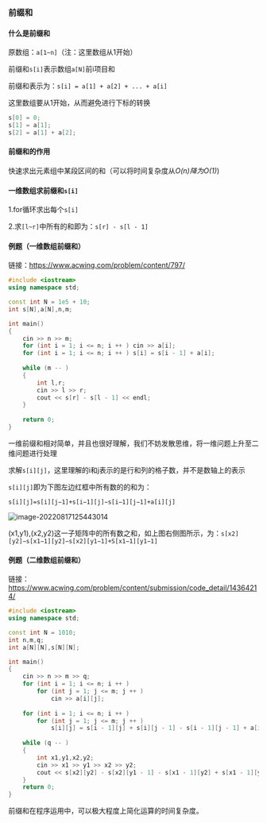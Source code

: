 ### 前缀和

#### 什么是前缀和

原数组：`a[1~n]`（注：这里数组从1开始）

前缀和`s[i]`表示数组`a[N]`前i项目和

前缀和表示为：`s[i] = a[1] + a[2] + ... + a[i]`

这里数组要从1开始，从而避免进行下标的转换

```C++
s[0] = 0;
s[1] = a[1];
s[2] = a[1] + a[2];
```

#### 前缀和的作用

快速求出元素组中某段区间的和（可以将时间复杂度从*O(n)*降为*O(1)*)

#### 一维数组求前缀和`s[i]`

1.for循环求出每个`s[i]`

2.求`[l~r]`中所有的和即为：`s[r] - s[l - 1]`

#### 例题（一维数组前缀和）

链接：https://www.acwing.com/problem/content/797/

```C++
#include <iostream>
using namespace std;

const int N = 1e5 + 10;
int s[N],a[N],n,m;

int main()
{
    cin >> n >> m;
    for (int i = 1; i <= n; i ++ ) cin >> a[i];
    for (int i = 1; i <= n; i ++ ) s[i] = s[i - 1] + a[i];
    
    while (m -- )
    {
        int l,r;
        cin >> l >> r;
        cout << s[r] - s[l - 1] << endl;
    }
    
    return 0;
}
```

一维前缀和相对简单，并且也很好理解，我们不妨发散思维，将一维问题上升至二维问题进行处理

求解`s[i][j]`，这里理解的i和j表示的是行和列的格子数，并不是数轴上的表示

`s[i][j]`即为下图左边红框中所有数的的和为：

`s[i][j]=s[i][j−1]+s[i−1][j]−s[i−1][j−1]+a[i][j]`

![image-20220817125443014](C:\Users\Administrator\AppData\Roaming\Typora\typora-user-images\image-20220817125443014.png)


(x1,y1),(x2,y2)这一子矩阵中的所有数之和，如上图右侧图所示，为：`s[x2][y2]−s[x1−1][y2]−s[x2][y1−1]+S[x1−1][y1−1]`

#### 例题（二维数组前缀和）

链接：https://www.acwing.com/problem/content/submission/code_detail/14364214/

```C++
#include <iostream>
using namespace std;

const int N = 1010;
int n,m,q;
int a[N][N],s[N][N];

int main()
{
    cin >> n >> m >> q;
    for (int i = 1; i <= n; i ++ )
        for (int j = 1; j <= m; j ++ )
            cin >> a[i][j];
            
    for (int i = 1; i <= n; i ++ )
        for (int j = 1; j <= m; j ++ )
            s[i][j] = s[i - 1][j] + s[i][j - 1] - s[i - 1][j - 1] + a[i][j];
            
    while (q -- )
    {
        int x1,y1,x2,y2;
        cin >> x1 >> y1 >> x2 >> y2;
        cout << s[x2][y2] - s[x2][y1 - 1] - s[x1 - 1][y2] + s[x1 - 1][y1 - 1] << endl;
    }
    return 0;
}
```

前缀和在程序运用中，可以极大程度上简化运算的时间复杂度。